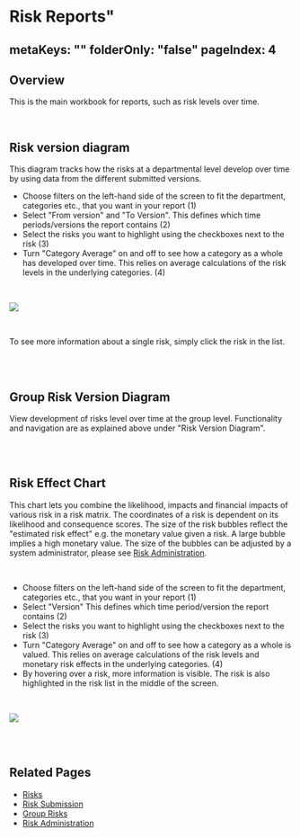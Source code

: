# Risk Reports"
metaKeys: ""
folderOnly: "false"
pageIndex: 4
---

## Overview

This is the main workbook for reports, such as risk levels over time.

<br/>

## Risk version diagram

This diagram tracks how the risks at a departmental level develop over time by using data from the different submitted versions.

- Choose filters on the left-hand side of the screen to fit the department, categories etc., that you want in your report (1)
- Select "From version" and "To Version". This defines which time periods/versions the report contains (2)
- Select the risks you want to highlight using the checkboxes next to the risk (3)
- Turn "Category Average" on and off to see how a category as a whole has developed over time. This relies on average calculations of the risk levels in the underlying categories. (4)

<br/>

![](https://profitbasedocs.blob.core.windows.net/riskimages/risk-reports-risklevels.png)

<br/>

To see more information about a single risk, simply click the risk in the list.

<br/>

<br/>

## Group Risk Version Diagram

View development of risks level over time at the group level. Functionality and navigation are as explained above under "Risk Version Diagram".

<br/>

<br/>

## Risk Effect Chart

This chart lets you combine the likelihood, impacts and financial impacts of various risk in a risk matrix. The coordinates of a risk is dependent on its likelihood and consequence scores. The size of the risk bubbles reflect the "estimated risk effect" e.g. the monetary value given a risk. A large bubble implies a high monetary value. The size of the bubbles can be adjusted by a system administrator, please see [Risk Administration](risks/risk-admin.md).

<br/>

- Choose filters on the left-hand side of the screen to fit the department, categories etc., that you want in your report (1)
- Select "Version" This defines which time period/version the report contains (2)
- Select the risks you want to highlight using the checkboxes next to the risk (3)
- Turn "Category Average" on and off to see how a category as a whole is valued. This relies on average calculations of the risk levels and monetary risk effects in the underlying categories. (4)
- By hovering over a risk, more information is visible. The risk is also highlighted in the risk list in the middle of the screen.

<br/>

![](https://profitbasedocs.blob.core.windows.net/riskimages/risk-reports-riskeffect.png)

<br/>

<br/>

## Related Pages

- [Risks](risks.md)
- [Risk Submission](risk-submission.md)
- [Group Risks](group-risks.md)
- [Risk Administration](risk-admin.md)

<br/>
